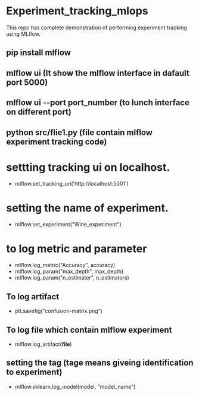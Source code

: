 # Experiment_tracking_mlops
This repo has complete demonstration of performing experiment tracking using MLflow.


## pip install mlflow

## mlflow ui (It show the mlflow interface in dafault port 5000)

## mlflow ui --port port_number (to lunch interface on different port)

## python src/flie1.py (file contain mlflow experiment tracking code)


# settting tracking ui on localhost. 
- mlflow.set_tracking_uri('http://localhost:5001')

# setting the name of experiment. 
- mlflow.set_experiment("Wine_experiment")

# to log metric and parameter 
- mlflow.log_metric("Accuracy", accuracy)
- mlflow.log_param("max_depth", max_depth)
- mlflow.log_param("n_estimater", n_estimators)

## To log artifact
- plt.savefig("confusion-matrix.png")

## To log file which contain mlflow experiment 

-  mlflow.log_artifact(__file__)

## setting the tag (tage means giveing identification to experiment)
- mlflow.sklearn.log_model(model, "model_name")




